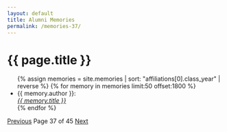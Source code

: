 ```yaml
---
layout: default
title: Alumni Memories
permalink: /memories-37/
---
```


<h1>{{ page.title }}</h1>

<ul>
  {% assign memories = site.memories | sort: "affiliations[0].class_year" | reverse %}
  {% for memory in memories limit:50 offset:1800 %}
    <li>
      {{ memory.author }}:<br><a href="{{ memory.url }}"><i>{{ memory.title }}</i></a>
    </li>
  {% endfor %}
</ul>

<nav class="pagination">
  <a href="/memories-36/">Previous</a>
  <span>Page 37 of 45</span>
  <a href="/memories-38/">Next</a>
</nav>
